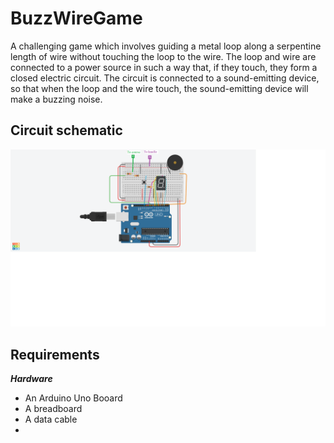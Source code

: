 # BuzzWireGame

A challenging game which involves guiding a metal loop along a serpentine length of wire without touching the loop to the wire. The loop and wire are connected to a power source in such a way that, if they touch, they form a closed electric circuit. The circuit is connected to a sound-emitting device, so that when the loop and the wire touch, the sound-emitting device will make a buzzing noise.

## Circuit schematic 
![Schematic](Schematic.png)

## Requirements
  ***Hardware***
  * An Arduino Uno Booard
  * A breadboard
  * A data cable
  * 

